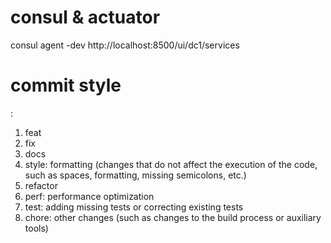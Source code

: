 # consul & actuator
consul agent -dev
http://localhost:8500/ui/dc1/services

# commit style
<catagory>: <short description>
1. feat
2. fix
3. docs
4. style: formatting (changes that do not affect the execution of the code, such as spaces, formatting, missing semicolons, etc.)
5. refactor
6. perf: performance optimization
7. test: adding missing tests or correcting existing tests
8. chore: other changes (such as changes to the build process or auxiliary tools)
